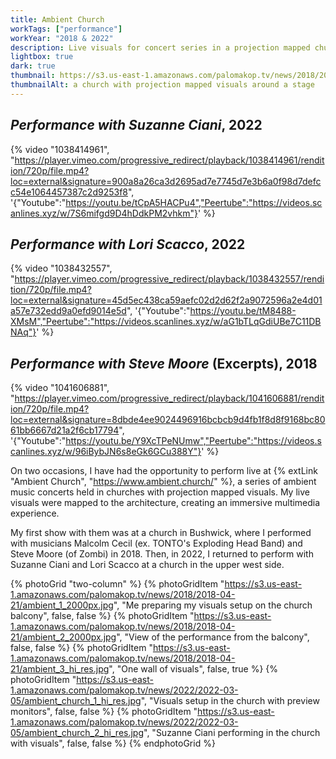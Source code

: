 ```yaml
---
title: Ambient Church
workTags: ["performance"]
workYear: "2018 & 2022"
description: Live visuals for concert series in a projection mapped church
lightbox: true
dark: true
thumbnail: https://s3.us-east-1.amazonaws.com/palomakop.tv/news/2018/2018-04-21/ambient_church.jpg
thumbnailAlt: a church with projection mapped visuals around a stage
---
```


## *Performance with Suzanne Ciani*, 2022

{% video "1038414961", "https://player.vimeo.com/progressive_redirect/playback/1038414961/rendition/720p/file.mp4?loc=external&signature=900a8a26ca3d2695ad7e7745d7e3b6a0f98d7defcc54e1064457387c2d9253f8", '{"Youtube":"https://youtu.be/tCpA5HACPu4","Peertube":"https://videos.scanlines.xyz/w/7S6mifgd9D4hDdkPM2vhkm"}' %}

## *Performance with Lori Scacco*, 2022

{% video "1038432557", "https://player.vimeo.com/progressive_redirect/playback/1038432557/rendition/720p/file.mp4?loc=external&signature=45d5ec438ca59aefc02d2d62f2a9072596a2e4d01a57e732edd9a0efd9014e5d", '{"Youtube":"https://youtu.be/tM8488-XMsM","Peertube":"https://videos.scanlines.xyz/w/aG1bTLqGdiUBe7C11DBNAq"}' %}

## *Performance with Steve Moore* (Excerpts), 2018

{% video "1041606881", "https://player.vimeo.com/progressive_redirect/playback/1041606881/rendition/720p/file.mp4?loc=external&signature=8dbde4ee9024496916bcbcb9d4fb1f8d8f9168bc8061bb6667d21a2f6cb17794", '{"Youtube":"https://youtu.be/Y9XcTPeNUmw","Peertube":"https://videos.scanlines.xyz/w/96iBybJN6s8eGk6GCu388Y"}' %}

On two occasions, I have had the opportunity to perform live at {% extLink "Ambient Church", "https://www.ambient.church/" %}, a series of ambient music concerts held in churches with projection mapped visuals. My live visuals were mapped to the architecture, creating an immersive multimedia experience.

My first show with them was at a church in Bushwick, where I performed with musicians Malcolm Cecil (ex. TONTO's Exploding Head Band) and Steve Moore (of Zombi) in 2018. Then, in 2022, I returned to perform with Suzanne Ciani and Lori Scacco at a church in the upper west side.

{% photoGrid "two-column" %}
{% photoGridItem "https://s3.us-east-1.amazonaws.com/palomakop.tv/news/2018/2018-04-21/ambient_1_2000px.jpg", "Me preparing my visuals setup on the church balcony", false, false %}
{% photoGridItem "https://s3.us-east-1.amazonaws.com/palomakop.tv/news/2018/2018-04-21/ambient_2_2000px.jpg", "View of the performance from the balcony", false, false %}
{% photoGridItem "https://s3.us-east-1.amazonaws.com/palomakop.tv/news/2018/2018-04-21/ambient_3_hi_res.jpg", "One wall of visuals", false, true %}
{% photoGridItem "https://s3.us-east-1.amazonaws.com/palomakop.tv/news/2022/2022-03-05/ambient_church_1_hi_res.jpg", "Visuals setup in the church with preview monitors", false, false %}
{% photoGridItem "https://s3.us-east-1.amazonaws.com/palomakop.tv/news/2022/2022-03-05/ambient_church_2_hi_res.jpg", "Suzanne Ciani performing in the church with visuals", false, false %}
{% endphotoGrid %}
